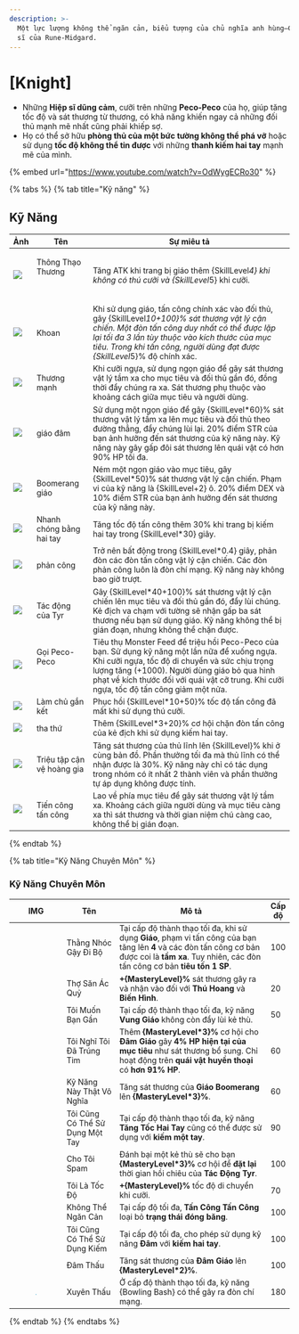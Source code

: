 ```yaml
---
description: >-
  Một lực lượng không thể ngăn cản, biểu tượng của chủ nghĩa anh hùng—Các Hiệp
  sĩ của Rune-Midgard.
---
```


# \[Knight]

* Những **Hiệp sĩ dũng cảm**, cưỡi trên những **Peco-Peco** của họ, giúp tăng tốc độ và sát thương từ thương, có khả năng khiến ngay cả những đối thủ mạnh mẽ nhất cũng phải khiếp sợ.
* Họ có thể sở hữu **phòng thủ của một bức tường không thể phá vỡ** hoặc sử dụng **tốc độ không thể tin được** với những **thanh kiếm hai tay** mạnh mẽ của mình.

{% embed url="https://www.youtube.com/watch?v=OdWygECRo30" %}

{% tabs %}
{% tab title="Kỹ năng" %}
## Kỹ Năng

| Ảnh                                                                                                                                                                                                                                                                                                                                                            | Tên                                 | Sự miêu tả                                                                                                                                                                                                                                                                                          |
| -------------------------------------------------------------------------------------------------------------------------------------------------------------------------------------------------------------------------------------------------------------------------------------------------------------------------------------------------------------- | ----------------------------------- | --------------------------------------------------------------------------------------------------------------------------------------------------------------------------------------------------------------------------------------------------------------------------------------------------- |
| ![](https://arkaik-asia.gitbook.io/~gitbook/image?url=https%3A%2F%2F1735100514-files.gitbook.io%2F%7E%2Ffiles%2Fv0%2Fb%2Fgitbook-x-prod.appspot.com%2Fo%2Fspaces%252FfA1d8I6XIBkJLUE5jZHm%252Fuploads%252Fd7N7ZU1IqT61C8xup3rm%252F55a.png%3Falt%3Dmedia%26token%3D1362a58e-f5e6-439c-ab73-bfa2d26941c8\&width=300\&dpr=4\&quality=100\&sign=6a1148b1\&sv=2)   | <p>Thông Thạo Thương</p><p><br></p> | Tăng ATK khi trang bị giáo thêm {SkillLeve&#x6C;_&#x34;} khi không có thú cưỡi và {SkillLeve&#x6C;_&#x35;} khi cưỡi.                                                                                                                                                                                |
| ![](https://arkaik-asia.gitbook.io/~gitbook/image?url=https%3A%2F%2F1735100514-files.gitbook.io%2F%7E%2Ffiles%2Fv0%2Fb%2Fgitbook-x-prod.appspot.com%2Fo%2Fspaces%252FfA1d8I6XIBkJLUE5jZHm%252Fuploads%252FUhvbNIhuXOxQCk0AmNwF%252F56a.png%3Falt%3Dmedia%26token%3D99ffda72-1641-4c08-816e-2fa9b45fb3d2\&width=300\&dpr=4\&quality=100\&sign=1b28d815\&sv=2)   | Khoan                               | Khi sử dụng giáo, tấn công chính xác vào đối thủ, gây {SkillLeve&#x6C;_&#x31;0+100}% sát thương vật lý cận chiến. Một đòn tấn công duy nhất có thể được lặp lại tối đa 3 lần tùy thuộc vào kích thước của mục tiêu. Trong khi tấn công, người dùng đạt được {SkillLeve&#x6C;_&#x35;}% độ chính xác. |
| ![](https://arkaik-asia.gitbook.io/~gitbook/image?url=https%3A%2F%2F1735100514-files.gitbook.io%2F%7E%2Ffiles%2Fv0%2Fb%2Fgitbook-x-prod.appspot.com%2Fo%2Fspaces%252FfA1d8I6XIBkJLUE5jZHm%252Fuploads%252FtLAJM0ZPAEqjhP3Rszdf%252F57a.png%3Falt%3Dmedia%26token%3D497b617d-dd42-436b-896a-555fc07e9fcd\&width=300\&dpr=4\&quality=100\&sign=513f7fe7\&sv=2)   | Thương mạnh                         | Khi cưỡi ngựa, sử dụng ngọn giáo để gây sát thương vật lý tầm xa cho mục tiêu và đối thủ gần đó, đồng thời đẩy chúng ra xa. Sát thương phụ thuộc vào khoảng cách giữa mục tiêu và người dùng.                                                                                                       |
| ![](https://arkaik-asia.gitbook.io/~gitbook/image?url=https%3A%2F%2F1735100514-files.gitbook.io%2F%7E%2Ffiles%2Fv0%2Fb%2Fgitbook-x-prod.appspot.com%2Fo%2Fspaces%252FfA1d8I6XIBkJLUE5jZHm%252Fuploads%252F99uaiSm5360bJilbX1dR%252F58a.png%3Falt%3Dmedia%26token%3D490b6812-8e71-4581-b7e0-0d986e399210\&width=300\&dpr=4\&quality=100\&sign=68e9d7dc\&sv=2)   | giáo đâm                            | Sử dụng một ngọn giáo để gây {SkillLevel\*60}% sát thương vật lý tầm xa lên mục tiêu và đối thủ theo đường thẳng, đẩy chúng lùi lại. 20% điểm STR của bạn ảnh hưởng đến sát thương của kỹ năng này. Kỹ năng này gây gấp đôi sát thương lên quái vật có hơn 90% HP tối đa.                           |
| ![](https://arkaik-asia.gitbook.io/~gitbook/image?url=https%3A%2F%2F1735100514-files.gitbook.io%2F%7E%2Ffiles%2Fv0%2Fb%2Fgitbook-x-prod.appspot.com%2Fo%2Fspaces%252FfA1d8I6XIBkJLUE5jZHm%252Fuploads%252Fz9AX6f3DtKQoDAH93Zui%252F59a.png%3Falt%3Dmedia%26token%3D7928916b-7ac5-4b08-9384-ab8f0d360216\&width=300\&dpr=4\&quality=100\&sign=330e4a03\&sv=2)   | Boomerang giáo                      | Ném một ngọn giáo vào mục tiêu, gây {SkillLevel\*50}% sát thương vật lý cận chiến. Phạm vi của kỹ năng là {SkillLevel+2} ô. 20% điểm DEX và 10% điểm STR của bạn ảnh hưởng đến sát thương của kỹ năng này.                                                                                          |
| ![](https://arkaik-asia.gitbook.io/~gitbook/image?url=https%3A%2F%2F1735100514-files.gitbook.io%2F%7E%2Ffiles%2Fv0%2Fb%2Fgitbook-x-prod.appspot.com%2Fo%2Fspaces%252FfA1d8I6XIBkJLUE5jZHm%252Fuploads%252FWyrCgnXpNXXo4yt1U71D%252F60a.png%3Falt%3Dmedia%26token%3Decc9f383-c2c1-416c-b4dc-b08986c80a7d\&width=300\&dpr=4\&quality=100\&sign=a4dad34f\&sv=2)   | Nhanh chóng bằng hai tay            | Tăng tốc độ tấn công thêm 30% khi trang bị kiếm hai tay trong {SkillLevel\*30} giây.                                                                                                                                                                                                                |
| ![](https://arkaik-asia.gitbook.io/~gitbook/image?url=https%3A%2F%2F1735100514-files.gitbook.io%2F%7E%2Ffiles%2Fv0%2Fb%2Fgitbook-x-prod.appspot.com%2Fo%2Fspaces%252FfA1d8I6XIBkJLUE5jZHm%252Fuploads%252FXc406zNm0fARgPwkryfo%252F61a.png%3Falt%3Dmedia%26token%3D957b2844-7b53-458f-992f-aa988429a110\&width=300\&dpr=4\&quality=100\&sign=6196bc4a\&sv=2)   | phản công                           | Trở nên bất động trong {SkillLevel\*0.4} giây, phản đòn các đòn tấn công vật lý cận chiến. Các đòn phản công luôn là đòn chí mạng. Kỹ năng này không bao giờ trượt.                                                                                                                                 |
| ![](https://arkaik-asia.gitbook.io/~gitbook/image?url=https%3A%2F%2F1735100514-files.gitbook.io%2F%7E%2Ffiles%2Fv0%2Fb%2Fgitbook-x-prod.appspot.com%2Fo%2Fspaces%252FfA1d8I6XIBkJLUE5jZHm%252Fuploads%252FtCct8XqH1XBfgtc9dWXH%252F62a.png%3Falt%3Dmedia%26token%3D678855e1-fbbf-4a5b-8d7a-45c650fddda1\&width=300\&dpr=4\&quality=100\&sign=61fc38c1\&sv=2)   | Tác động của Tyr                    | Gây {SkillLevel\*40+100}% sát thương vật lý cận chiến lên mục tiêu và đối thủ gần đó, đẩy lùi chúng. Kẻ địch va chạm với tường sẽ nhận gấp ba sát thương nếu bạn sử dụng giáo. Kỹ năng không thể bị gián đoạn, nhưng không thể chặn được.                                                           |
| ![](https://arkaik-asia.gitbook.io/~gitbook/image?url=https%3A%2F%2F1735100514-files.gitbook.io%2F%7E%2Ffiles%2Fv0%2Fb%2Fgitbook-x-prod.appspot.com%2Fo%2Fspaces%252FfA1d8I6XIBkJLUE5jZHm%252Fuploads%252FKCrY3fogUwcZTpLkCwCW%252F63a.png%3Falt%3Dmedia%26token%3Dbf8929d9-f7ad-4381-ae93-fade3f0680a4\&width=300\&dpr=4\&quality=100\&sign=c3eb08f1\&sv=2)   | <p>Gọi Peco-Peco</p><p><br></p>     | Tiêu thụ Monster Feed để triệu hồi Peco-Peco của bạn. Sử dụng kỹ năng một lần nữa để xuống ngựa. Khi cưỡi ngựa, tốc độ di chuyển và sức chịu trọng lượng tăng (+1000). Người dùng giáo bỏ qua hình phạt về kích thước đối với quái vật cỡ trung. Khi cưỡi ngựa, tốc độ tấn công giảm một nửa.       |
| ![](https://arkaik-asia.gitbook.io/~gitbook/image?url=https%3A%2F%2F1735100514-files.gitbook.io%2F%7E%2Ffiles%2Fv0%2Fb%2Fgitbook-x-prod.appspot.com%2Fo%2Fspaces%252FfA1d8I6XIBkJLUE5jZHm%252Fuploads%252FZavG28L5n3LSVHs3ZQGH%252F64a.png%3Falt%3Dmedia%26token%3D0b4db96f-3046-4609-8fd9-413bad5f82fc\&width=300\&dpr=4\&quality=100\&sign=a50d0245\&sv=2)   | Làm chủ gắn kết                     | Phục hồi {SkillLevel\*10+50}% tốc độ tấn công đã mất khi sử dụng thú cưỡi.                                                                                                                                                                                                                          |
| ![](https://arkaik-asia.gitbook.io/~gitbook/image?url=https%3A%2F%2F1735100514-files.gitbook.io%2F%7E%2Ffiles%2Fv0%2Fb%2Fgitbook-x-prod.appspot.com%2Fo%2Fspaces%252FfA1d8I6XIBkJLUE5jZHm%252Fuploads%252FbuguYahhZbzYhTCTEx3O%252F356a.png%3Falt%3Dmedia%26token%3Dfc6e0d63-c067-45a6-8a65-1f367b25fe37\&width=300\&dpr=4\&quality=100\&sign=cd851e55\&sv=2)  | tha thứ                             | Thêm {SkillLevel\*3+20}% cơ hội chặn đòn tấn công của kẻ địch khi sử dụng kiếm hai tay.                                                                                                                                                                                                             |
| ![](https://arkaik-asia.gitbook.io/~gitbook/image?url=https%3A%2F%2F1735100514-files.gitbook.io%2F%7E%2Ffiles%2Fv0%2Fb%2Fgitbook-x-prod.appspot.com%2Fo%2Fspaces%252FfA1d8I6XIBkJLUE5jZHm%252Fuploads%252FpgtBNTE2FykGqri7DsQB%252F776a.png%3Falt%3Dmedia%26token%3D1b98446a-582b-455f-8cb2-22fab62277d7\&width=300\&dpr=4\&quality=100\&sign=3709c08e\&sv=2)  | Triệu tập cận vệ hoàng gia          | Tăng sát thương của thủ lĩnh lên {SkillLevel}% khi ở cùng bản đồ. Phần thưởng tối đa mà thủ lĩnh có thể nhận được là 30%. Kỹ năng này chỉ có tác dụng trong nhóm có ít nhất 2 thành viên và phần thưởng tự áp dụng không được tính.                                                                 |
| ![](https://arkaik-asia.gitbook.io/~gitbook/image?url=https%3A%2F%2F1735100514-files.gitbook.io%2F%7E%2Ffiles%2Fv0%2Fb%2Fgitbook-x-prod.appspot.com%2Fo%2Fspaces%252FfA1d8I6XIBkJLUE5jZHm%252Fuploads%252Fc22fknXtu2Ttm6lrtAI1%252F1001a.png%3Falt%3Dmedia%26token%3Dcae0842d-6f8f-48f8-9a08-57dd992e6211\&width=300\&dpr=4\&quality=100\&sign=70141e06\&sv=2) | Tiến công tấn công                  | Lao về phía mục tiêu để gây sát thương vật lý tầm xa. Khoảng cách giữa người dùng và mục tiêu càng xa thì sát thương và thời gian niệm chú càng cao, không thể bị gián đoạn.                                                                                                                        |


{% endtab %}

{% tab title="Kỹ Năng Chuyên Môn" %}
### Kỹ Năng Chuyên Môn

<table><thead><tr><th width="84">IMG</th><th width="124">Tên</th><th width="389">Mô tả</th><th>Cấp độ</th></tr></thead><tbody><tr><td><img src="../../.gitbook/assets/55a.png" alt=""></td><td>Thằng Nhóc Gậy Đi Bộ</td><td>Tại cấp độ thành thạo tối đa, khi sử dụng <strong>Giáo</strong>, phạm vi tấn công của bạn tăng lên <strong>4</strong> và các đòn tấn công cơ bản được coi là <strong>tầm xa</strong>. Tuy nhiên, các đòn tấn công cơ bản <strong>tiêu tốn 1 SP</strong>.</td><td>100</td></tr><tr><td><img src="../../.gitbook/assets/56a.png" alt=""></td><td>Thợ Săn Ác Quỷ</td><td><strong>+{MasteryLevel}%</strong> sát thương gây ra và nhận vào đối với <strong>Thú Hoang</strong> và <strong>Biến Hình</strong>.</td><td>20</td></tr><tr><td><img src="../../.gitbook/assets/57a.png" alt=""></td><td>Tôi Muốn Bạn Gần</td><td>Tại cấp độ thành thạo tối đa, kỹ năng <strong>Vung Giáo</strong> không còn đẩy lùi kẻ thù.</td><td>50</td></tr><tr><td><img src="../../.gitbook/assets/58a.png" alt=""></td><td>Tôi Nghĩ Tôi Đã Trúng Tim</td><td>Thêm <strong>{MasteryLevel*3}%</strong> cơ hội cho <strong>Đâm Giáo</strong> gây <strong>4% HP hiện tại của mục tiêu</strong> như sát thương bổ sung. Chỉ hoạt động trên <strong>quái vật huyền thoại</strong> có <strong>hơn 91% HP</strong>.</td><td>60</td></tr><tr><td><img src="../../.gitbook/assets/59a.png" alt=""></td><td>Kỹ Năng Này Thật Vô Nghĩa</td><td>Tăng sát thương của <strong>Giáo Boomerang</strong> lên <strong>{MasteryLevel*3}%</strong>.</td><td>60</td></tr><tr><td><img src="../../.gitbook/assets/60a.png" alt=""></td><td>Tôi Cũng Có Thể Sử Dụng Một Tay</td><td>Tại cấp độ thành thạo tối đa, kỹ năng <strong>Tăng Tốc Hai Tay</strong> cũng có thể được sử dụng với <strong>kiếm một tay</strong>.</td><td>90</td></tr><tr><td><img src="../../.gitbook/assets/62a.png" alt=""></td><td>Cho Tôi Spam</td><td>Đánh bại một kẻ thù sẽ cho bạn <strong>{MasteryLevel*3}%</strong> cơ hội để <strong>đặt lại</strong> thời gian hồi chiêu của <strong>Tác Động Tyr</strong>.</td><td>100</td></tr><tr><td><img src="../../.gitbook/assets/63a.png" alt=""></td><td>Tôi Là Tốc Độ</td><td><strong>+{MasteryLevel}%</strong> tốc độ di chuyển khi cưỡi.</td><td>70</td></tr><tr><td><img src="../../.gitbook/assets/1001a.png" alt=""></td><td>Không Thể Ngăn Cản</td><td>Tại cấp độ tối đa, <strong>Tấn Công Tấn Công</strong> loại bỏ <strong>trạng thái đóng băng</strong>.</td><td>100</td></tr><tr><td><img src="../../.gitbook/assets/image (133).png" alt="" data-size="original"></td><td>Tôi Cũng Có Thể Sử Dụng Kiếm</td><td>Tại cấp độ tối đa, cho phép sử dụng kỹ năng <strong>Đâm</strong> với <strong>kiếm hai tay</strong>.</td><td>100</td></tr><tr><td><img src="../../.gitbook/assets/image (134).png" alt="" data-size="original"></td><td>Đâm Thấu</td><td>Tăng sát thương của <strong>Đâm Giáo</strong> lên <strong>{MasteryLevel*2}%</strong>.</td><td>100</td></tr><tr><td><div><figure><img src="../../.gitbook/assets/image (631).png" alt=""><figcaption></figcaption></figure></div></td><td>Xuyên Thấu</td><td>Ở cấp độ thành thạo tối đa, kỹ năng {Bowling Bash} có thể gây ra đòn chí mạng.</td><td>180</td></tr></tbody></table>
{% endtab %}
{% endtabs %}
